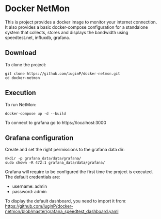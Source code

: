 # Docker NetMon

This is project provides a docker image to monitor your internet connection.
It also provides a basic docker-compose configuration for a standalone system that collects, stores and displays the bandwidth using speedtest.net, influxdb, grafana.

## Download

To clone the project:

```shell
git clone https://github.com/iuginP/docker-netmon.git
cd docker-netmon
```

## Execution

To run NetMon:

```shell
docker-compose up -d --build
```

To connect to grafana go to https://localhost:3000

## Grafana configuration

Create and set the right permissions to the grafana data dir:

```shell
mkdir -p grafana_data/data/grafana/
sudo chown -R 472:1 grafana_data/data/grafana/
```

Grafana will require to be configured the first time the project is executed. The default credentials are:
* username: admin
* password: admin

To display the default dashboard, you need to import it from: https://github.com/iuginP/docker-netmon/blob/master/grafana_speedtest_dashboard.yaml
